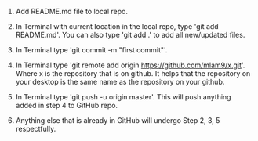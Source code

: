 1) Add README.md file to local repo.

2) In Terminal with current location in the local repo, type 'git add README.md'.
       You can also type 'git add .' to add all new/updated files.

3) In Terminal type 'git commit -m "first commit"'.

4) In Terminal type 'git remote add origin https://github.com/mlam9/x.git'. Where x is the repository that is on github. It helps that the repository on your desktop is the same name as the repository on your github.

5) In Terminal type 'git push -u origin master'. This will push anything added in step 4 to GitHub repo.

6) Anything else that is already in GitHub will undergo Step 2, 3, 5 respectfully.


